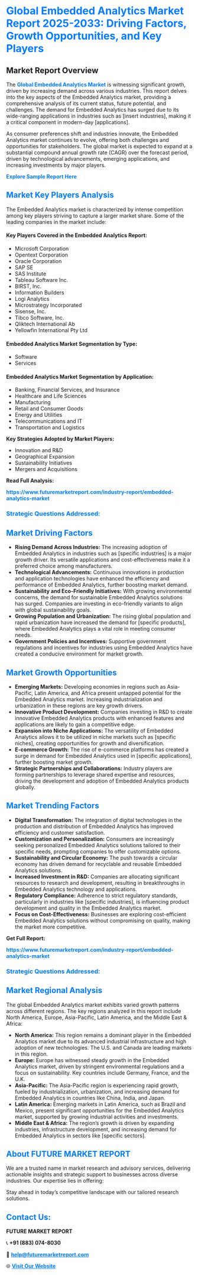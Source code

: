 <h1 style="color: #007BFF;">Global Embedded Analytics Market Report 2025-2033: Driving Factors, Growth Opportunities, and Key Players</h1>

<section id="overview">
<h2>Market Report Overview</h2>
<p>The <a href="https://www.futuremarketreport.com/industry-report/embedded-analytics-market" style="color: #007BFF; text-decoration: none;"><strong>Global Embedded Analytics Market</strong></a> is witnessing significant growth, driven by increasing demand across various industries. This report delves into the key aspects of the Embedded Analytics market, providing a comprehensive analysis of its current status, future potential, and challenges. The demand for Embedded Analytics has surged due to its wide-ranging applications in industries such as [insert industries], making it a critical component in modern-day [applications].</p>
<p>As consumer preferences shift and industries innovate, the Embedded Analytics market continues to evolve, offering both challenges and opportunities for stakeholders. The global market is expected to expand at a substantial compound annual growth rate (CAGR) over the forecast period, driven by technological advancements, emerging applications, and increasing investments by major players.</p>
</section>

<section id="overview">
<p><a href="https://www.futuremarketreport.com/request-sample/reportId=106458" style="color: #007BFF; text-decoration: none;"><strong>Explore Sample Report Here</strong></a></p>
</section>

<section id="key-players">
<h2 style="color: #007BFF;">Market Key Players Analysis</h2>
<p>The Embedded Analytics market is characterized by intense competition among key players striving to capture a larger market share. Some of the leading companies in the market include:</p>
<h4>Key Players Covered in the Embedded Analytics Report:</h4>
<ul><li>Microsoft Corporation</li><li>Opentext Corporation</li><li>Oracle Corporation</li><li>SAP SE</li><li>SAS Institute</li><li>Tableau Software Inc.</li><li>BIRST, Inc.</li><li>Information Builders</li><li>Logi Analytics</li><li>Microstrategy Incorporated</li><li>Sisense, Inc.</li><li>Tibco Software, Inc.</li><li>Qliktech International Ab</li><li>Yellowfin International Pty Ltd</li></ul>
<h4>Embedded Analytics Market Segmentation by Type:</h4>
<ul><li>Software</li><li>Services</li></ul>

<h4>Embedded Analytics Market Segmentation by Application:</h4>
<ul><li>Banking, Financial Services, and Insurance</li><li>Healthcare and Life Sciences</li><li>Manufacturing</li><li>Retail and Consumer Goods</li><li>Energy and Utilities</li><li>Telecommunications and IT</li><li>Transportation and Logistics</li></ul>
<p><strong>Key Strategies Adopted by Market Players:</strong></p>
<ul>
<li>Innovation and R&D</li>
<li>Geographical Expansion</li>
<li>Sustainability Initiatives</li>
<li>Mergers and Acquisitions</li>
</ul>
</section>

<section>
<p><strong>Read Full Analysis: </strong></p><a href="https://www.futuremarketreport.com/industry-report/embedded-analytics-market" style="color: #007BFF; text-decoration: none;"><strong>https://www.futuremarketreport.com/industry-report/embedded-analytics-market</strong></a>
<h3 style="color: #007BFF;">Strategic Questions Addressed:</h3>
</section>

<section id="driving-factors">
<h2 style="color: #007BFF;">Market Driving Factors</h2>
<ul>
<li><strong>Rising Demand Across Industries:</strong> The increasing adoption of Embedded Analytics in industries such as [specific industries] is a major growth driver. Its versatile applications and cost-effectiveness make it a preferred choice among manufacturers.</li>
<li><strong>Technological Advancements:</strong> Continuous innovations in production and application technologies have enhanced the efficiency and performance of Embedded Analytics, further boosting market demand.</li>
<li><strong>Sustainability and Eco-Friendly Initiatives:</strong> With growing environmental concerns, the demand for sustainable Embedded Analytics solutions has surged. Companies are investing in eco-friendly variants to align with global sustainability goals.</li>
<li><strong>Growing Population and Urbanization:</strong> The rising global population and rapid urbanization have increased the demand for [specific products], where Embedded Analytics plays a vital role in meeting consumer needs.</li>
<li><strong>Government Policies and Incentives:</strong> Supportive government regulations and incentives for industries using Embedded Analytics have created a conducive environment for market growth.</li>
</ul>
</section>

<section id="growth-opportunities">
<h2 style="color: #007BFF;">Market Growth Opportunities</h2>
<ul>
<li><strong>Emerging Markets:</strong> Developing economies in regions such as Asia-Pacific, Latin America, and Africa present untapped potential for the Embedded Analytics market. Increasing industrialization and urbanization in these regions are key growth drivers.</li>
<li><strong>Innovative Product Development:</strong> Companies investing in R&D to create innovative Embedded Analytics products with enhanced features and applications are likely to gain a competitive edge.</li>
<li><strong>Expansion into Niche Applications:</strong> The versatility of Embedded Analytics allows it to be utilized in niche markets such as [specific niches], creating opportunities for growth and diversification.</li>
<li><strong>E-commerce Growth:</strong> The rise of e-commerce platforms has created a surge in demand for Embedded Analytics used in [specific applications], further boosting market growth.</li>
<li><strong>Strategic Partnerships and Collaborations:</strong> Industry players are forming partnerships to leverage shared expertise and resources, driving the development and adoption of Embedded Analytics products globally.</li>
</ul>
</section>

<section id="trending-factors">
<h2 style="color: #007BFF;">Market Trending Factors</h2>
<ul>
<li><strong>Digital Transformation:</strong> The integration of digital technologies in the production and distribution of Embedded Analytics has improved efficiency and customer satisfaction.</li>
<li><strong>Customization and Personalization:</strong> Consumers are increasingly seeking personalized Embedded Analytics solutions tailored to their specific needs, prompting companies to offer customizable options.</li>
<li><strong>Sustainability and Circular Economy:</strong> The push towards a circular economy has driven demand for recyclable and reusable Embedded Analytics solutions.</li>
<li><strong>Increased Investment in R&D:</strong> Companies are allocating significant resources to research and development, resulting in breakthroughs in Embedded Analytics technology and applications.</li>
<li><strong>Regulatory Compliance:</strong> Adherence to strict regulatory standards, particularly in industries like [specific industries], is influencing product development and quality in the Embedded Analytics market.</li>
<li><strong>Focus on Cost-Effectiveness:</strong> Businesses are exploring cost-efficient Embedded Analytics solutions without compromising on quality, making the market more competitive.</li>
</ul>
</section>

<section>
<p><strong>Get Full Report: </strong></p><a href="https://www.futuremarketreport.com/industry-report/embedded-analytics-market" style="color: #007BFF; text-decoration: none;"><strong>https://www.futuremarketreport.com/industry-report/embedded-analytics-market</strong></a>
<h3 style="color: #007BFF;">Strategic Questions Addressed:</h3>
</section>


<section id="regional-analysis">
<h2 style="color: #007BFF;">Market Regional Analysis</h2>
<p>The global Embedded Analytics market exhibits varied growth patterns across different regions. The key regions analyzed in this report include North America, Europe, Asia-Pacific, Latin America, and the Middle East & Africa:</p>
<ul>
<li><strong>North America:</strong> This region remains a dominant player in the Embedded Analytics market due to its advanced industrial infrastructure and high adoption of new technologies. The U.S. and Canada are leading markets in this region.</li>
<li><strong>Europe:</strong> Europe has witnessed steady growth in the Embedded Analytics market, driven by stringent environmental regulations and a focus on sustainability. Key countries include Germany, France, and the U.K.</li>
<li><strong>Asia-Pacific:</strong> The Asia-Pacific region is experiencing rapid growth, fueled by industrialization, urbanization, and increasing demand for Embedded Analytics in countries like China, India, and Japan.</li>
<li><strong>Latin America:</strong> Emerging markets in Latin America, such as Brazil and Mexico, present significant opportunities for the Embedded Analytics market, supported by growing industrial activities and investments.</li>
<li><strong>Middle East & Africa:</strong> The region’s growth is driven by expanding industries, infrastructure development, and increasing demand for Embedded Analytics in sectors like [specific sectors].</li>
</ul>
</section>

<footer>
<h2 style="color: #007BFF;">About FUTURE MARKET REPORT</h2>
<p>We are a trusted name in market research and advisory services, delivering actionable insights and strategic support to businesses across diverse industries. Our expertise lies in offering:</p>

<p>Stay ahead in today’s competitive landscape with our tailored research solutions.</p>

<h2 style="color: #007BFF;">Contact Us:</h2>
<p><strong>FUTURE MARKET REPORT</strong></p>
<p>📞 <strong>+91 (883) 074-8030</strong></p>
<p>📧 <strong><a href="mailto:help@futuremarketreport.com" style="color: #007BFF;">help@futuremarketreport.com</a></strong></p>
<p>🌐 <strong><a href="https://www.futuremarketreport.com/" style="color: #007BFF;">Visit Our Website</a></strong></p>
</footer>